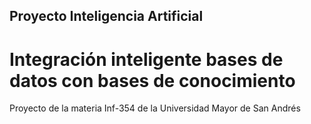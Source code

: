 ## Proyecto Inteligencia Artificial

# Integración inteligente bases de datos con bases de conocimiento
Proyecto de la materia Inf-354 de la Universidad Mayor de San Andrés

